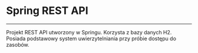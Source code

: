 # Spring REST API
___
Projekt REST API utworzony w Springu. Korzysta z bazy danych H2. Posiada podstawowy system uwierzytelniania przy próbie dostępu do zasobów.